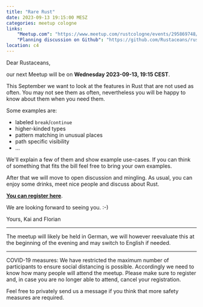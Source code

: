 ```yaml
---
title: "Rare Rust"
date: 2023-09-13 19:15:00 MESZ
categories: meetup cologne
links:
    "Meetup.com": "https://www.meetup.com/rustcologne/events/295869748/"
    "Planning discussion on Github": "https://github.com/Rustaceans/rust-cologne/issues/109"
location: c4
---
```

Dear Rustaceans,

our next Meetup will be on **Wednesday 2023-09-13, 19:15 CEST**.

This September we want to look at the features in Rust that are not used as often.
You may not see them as often, nevertheless you will be happy to know about them when you need them.

Some examples are:
* labeled `break`/`continue`
* higher-kinded types
* pattern matching in unusual places
* path specific visibility
* …

We'll explain a few of them and show example use-cases. If you can think of something that fits the
bill feel free to bring your own examples.

After that we will move to open discussion and mingling.
As usual, you can enjoy some drinks, meet nice people and discuss about Rust.

**[You can register here](https://www.meetup.com/rustcologne/events/295869748/)**.

We are looking forward to seeing you. :-)

Yours,
Kai and Florian
- - -
The meetup will likely be held in German, we will however reevaluate this at the beginning of the evening and may switch to English if needed.
- - -
COVID-19 measures: We have restricted the maximum number of participants to ensure social distancing is possible.
Accordingly we need to know how many people will attend the meetup.
Please make sure to register and, in case you are no longer able to attend, cancel your registration.

Feel free to privately send us a message if you think that more safety measures are required.

